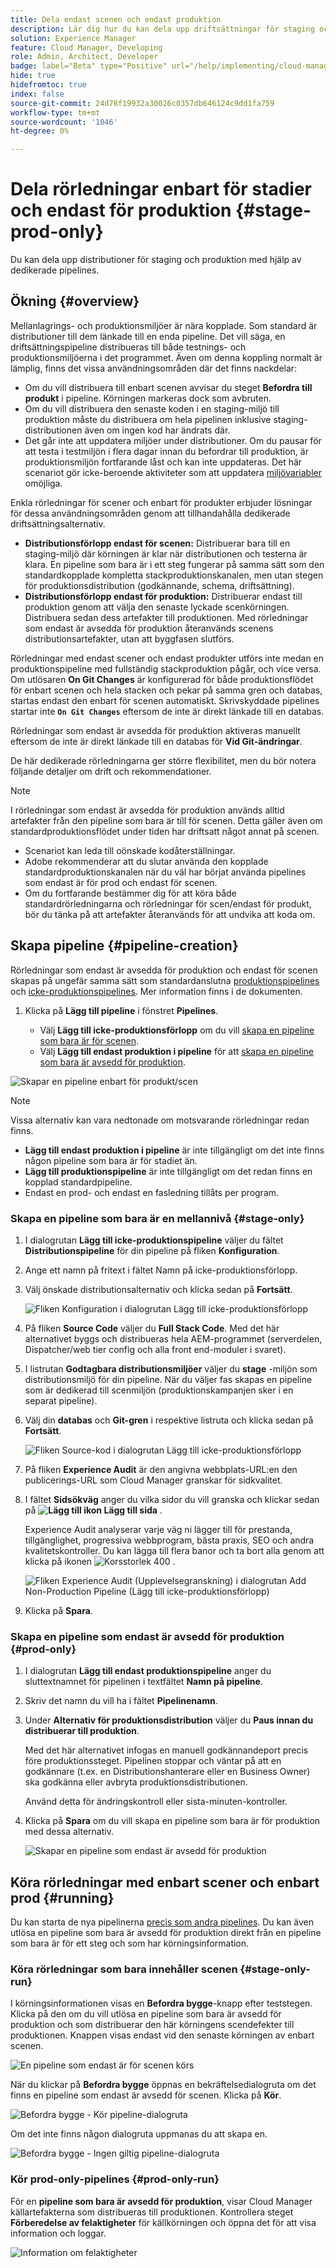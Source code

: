 ```yaml
---
title: Dela endast scenen och endast produktion
description: Lär dig hur du kan dela upp driftsättningar för staging och produktion med dedikerade pipelines.
solution: Experience Manager
feature: Cloud Manager, Developing
role: Admin, Architect, Developer
badge: label="Beta" type="Positive" url="/help/implementing/cloud-manager/release-notes/current.md#staging-production-only-pipelines"
hide: true
hidefromtoc: true
index: false
source-git-commit: 24d78f19932a30026c0357db646124c9dd1fa759
workflow-type: tm+mt
source-wordcount: '1046'
ht-degree: 0%

---
```


# Dela rörledningar enbart för stadier och endast för produktion {#stage-prod-only}

Du kan dela upp distributioner för staging och produktion med hjälp av dedikerade pipelines.

## Ökning {#overview}

Mellanlagrings- och produktionsmiljöer är nära kopplade. Som standard är distributioner till dem länkade till en enda pipeline. Det vill säga, en driftsättningspipeline distribueras till både testnings- och produktionsmiljöerna i det programmet. Även om denna koppling normalt är lämplig, finns det vissa användningsområden där det finns nackdelar:

* Om du vill distribuera till enbart scenen avvisar du steget **Befordra till produkt** i pipeline. Körningen markeras dock som avbruten.
* Om du vill distribuera den senaste koden i en staging-miljö till produktion måste du distribuera om hela pipelinen inklusive staging-distributionen även om ingen kod har ändrats där.
* Det går inte att uppdatera miljöer under distributioner. Om du pausar för att testa i testmiljön i flera dagar innan du befordrar till produktion, är produktionsmiljön fortfarande låst och kan inte uppdateras. Det här scenariot gör icke-beroende aktiviteter som att uppdatera [miljövariabler](/help/implementing/cloud-manager/environment-variables.md) omöjliga.

Enkla rörledningar för scener och enbart för produkter erbjuder lösningar för dessa användningsområden genom att tillhandahålla dedikerade driftsättningsalternativ.

* **Distributionsförlopp endast för scenen:** Distribuerar bara till en staging-miljö där körningen är klar när distributionen och testerna är klara. En pipeline som bara är i ett steg fungerar på samma sätt som den standardkopplade kompletta stackproduktionskanalen, men utan stegen för produktionsdistribution (godkännande, schema, driftsättning).
* **Distributionsförlopp endast för produktion:** Distribuerar endast till produktion genom att välja den senaste lyckade scenkörningen. Distribuera sedan dess artefakter till produktionen. Med rörledningar som endast är avsedda för produktion återanvänds scenens distributionsartefakter, utan att byggfasen slutförs.

Rörledningar med endast scener och endast produkter utförs inte medan en produktionspipeline med fullständig stackproduktion pågår, och vice versa. Om utlösaren **On Git Changes** är konfigurerad för både produktionsflödet för enbart scenen och hela stacken och pekar på samma gren och databas, startas endast den enbart för scenen automatiskt. Skrivskyddade pipelines startar inte **`On Git Changes`** eftersom de inte är direkt länkade till en databas.

Rörledningar som endast är avsedda för produktion aktiveras manuellt eftersom de inte är direkt länkade till en databas för **Vid Git-ändringar**.

De här dedikerade rörledningarna ger större flexibilitet, men du bör notera följande detaljer om drift och rekommendationer.

>[!NOTE]
>
>I rörledningar som endast är avsedda för produktion används alltid artefakter från den pipeline som bara är till för scenen. Detta gäller även om standardproduktionsflödet under tiden har driftsatt något annat på scenen.
>
>* Scenariot kan leda till oönskade kodåterställningar.
>* Adobe rekommenderar att du slutar använda den kopplade standardproduktionskanalen när du väl har börjat använda pipelines som endast är för prod och endast för scenen.
>* Om du fortfarande bestämmer dig för att köra både standardrörledningarna och rörledningar för scen/endast för produkt, bör du tänka på att artefakter återanvänds för att undvika att koda om.

## Skapa pipeline {#pipeline-creation}

Rörledningar som endast är avsedda för produktion och endast för scenen skapas på ungefär samma sätt som standardanslutna [produktionspipelines](/help/implementing/cloud-manager/configuring-pipelines/configuring-production-pipelines.md) och [icke-produktionspipelines](/help/implementing/cloud-manager/configuring-pipelines/configuring-non-production-pipelines.md). Mer information finns i de dokumenten.

1. Klicka på **Lägg till pipeline** i fönstret **Pipelines**.

   * Välj **Lägg till icke-produktionsförlopp** om du vill [skapa en pipeline som bara är för scenen](#stage-only).
   * Välj **Lägg till endast produktion i pipeline** för att [skapa en pipeline som bara är avsedd för produktion](#prod-only).

![Skapar en pipeline enbart för produkt/scen](/help/implementing/cloud-manager/configuring-pipelines/assets/prod-stage-pipeline.png)

>[!NOTE]
>
>Vissa alternativ kan vara nedtonade om motsvarande rörledningar redan finns.
>
>* **Lägg till endast produktion i pipeline** är inte tillgängligt om det inte finns någon pipeline som bara är för stadiet än.
>* **Lägg till produktionspipeline** är inte tillgängligt om det redan finns en kopplad standardpipeline.
>* Endast en prod- och endast en fasledning tillåts per program.

### Skapa en pipeline som bara är en mellannivå {#stage-only}

1. I dialogrutan **Lägg till icke-produktionspipeline** väljer du fältet **Distributionspipeline** för din pipeline på fliken **Konfiguration**.
1. Ange ett namn på fritext i fältet Namn på icke-produktionsförlopp.
1. Välj önskade distributionsalternativ och klicka sedan på **Fortsätt**.

   ![Fliken Konfiguration i dialogrutan Lägg till icke-produktionsförlopp](/help/implementing/cloud-manager/configuring-pipelines/assets/add-non-prod-pipeline-1.png)

1. På fliken **Source Code** väljer du **Full Stack Code**. Med det här alternativet byggs och distribueras hela AEM-programmet (serverdelen, Dispatcher/web tier config och alla front end-moduler i svaret).

1. I listrutan **Godtagbara distributionsmiljöer** väljer du **stage** -miljön som distributionsmiljö för din pipeline. När du väljer fas skapas en pipeline som är dedikerad till scenmiljön (produktionskampanjen sker i en separat pipeline).

1. Välj din **databas** och **Git-gren** i respektive listruta och klicka sedan på **Fortsätt**.

   ![Fliken Source-kod i dialogrutan Lägg till icke-produktionsförlopp](/help/implementing/cloud-manager/configuring-pipelines/assets/add-non-prod-pipeline-2.png)

1. På fliken **Experience Audit** är den angivna webbplats-URL:en den publicerings-URL som Cloud Manager granskar för sidkvalitet.

1. I fältet **Sidsökväg** anger du vilka sidor du vill granska och klickar sedan på **![Lägg till ikon](https://spectrum.adobe.com/static/icons/workflow_18/Smock_Add_18_N.svg) Lägg till sida** .

   Experience Audit analyserar varje väg ni lägger till för prestanda, tillgänglighet, progressiva webbprogram, bästa praxis, SEO och andra kvalitetskontroller. Du kan lägga till flera banor och ta bort alla genom att klicka på ikonen ![Korsstorlek 400](https://spectrum.adobe.com/static/icons/ui_18/CrossSize400.svg) .

   ![Fliken Experience Audit (Upplevelsegranskning) i dialogrutan Add Non-Production Pipeline (Lägg till icke-produktionsförlopp)](/help/implementing/cloud-manager/configuring-pipelines/assets/add-non-prod-pipeline-3.png)

1. Klicka på **Spara**.


### Skapa en pipeline som endast är avsedd för produktion {#prod-only}

1. I dialogrutan **Lägg till endast produktionspipeline** anger du sluttextnamnet för pipelinen i textfältet **Namn på pipeline**.
1. Skriv det namn du vill ha i fältet **Pipelinenamn**.
1. Under **Alternativ för produktionsdistribution** väljer du **Paus innan du distribuerar till produktion**.

   Med det här alternativet infogas en manuell godkännandeport precis före produktionssteget. Pipelinen stoppar och väntar på att en godkännare (t.ex. en Distributionshanterare eller en Business Owner) ska godkänna eller avbryta produktionsdistributionen.

   Använd detta för ändringskontroll eller sista-minuten-kontroller.

1. Klicka på **Spara** om du vill skapa en pipeline som bara är för produktion med dessa alternativ.

   ![Skapar en pipeline som endast är avsedd för produktion](/help/implementing/cloud-manager/configuring-pipelines/assets/add-production-only-pipeline.png)

## Köra rörledningar med enbart scener och enbart prod {#running}

Du kan starta de nya pipelinerna [precis som andra pipelines](/help/implementing/cloud-manager/configuring-pipelines/managing-pipelines.md#running-pipelines). Du kan även utlösa en pipeline som bara är avsedd för produktion direkt från en pipeline som bara är för ett steg och som har körningsinformation.

<!-- * Stage-only and prod-only pipelines offer a new [emergency mode](#emergency-mode) to skip testing.
Prod-only pipeline run can be triggered directly from the execution details of a [stage-only pipeline](#stage-only-run).


### Emergency Mode {#emergency-mode}

When starting production-only and staging-online pipelines, you are prompted to confirm the start and how it starts.

* **Normal Mode** is a standard run and includes stage testing steps.
* **Emergency Mode** skips stage testing steps.

![Emergency Mode](/help/assets/configure-pipelines/emergency-mode.png) -->

### Köra rörledningar som bara innehåller scenen {#stage-only-run}

I körningsinformationen visas en **Befordra bygge**-knapp efter teststegen. Klicka på den om du vill utlösa en pipeline som bara är avsedd för produktion och som distribuerar den här körningens scendefekter till produktionen. Knappen visas endast vid den senaste körningen av enbart scenen.

![En pipeline som endast är för scenen körs](/help/implementing/cloud-manager/configuring-pipelines/assets/stage-only-pipelines-run.png)

När du klickar på **Befordra bygge** öppnas en bekräftelsedialogruta om det finns en pipeline som endast är avsedd för scenen. Klicka på **Kör**.

![Befordra bygge - Kör pipeline-dialogruta](/help/implementing/cloud-manager/configuring-pipelines/assets/promote-build-run.png)

Om det inte finns någon dialogruta uppmanas du att skapa en.

![Befordra bygge - Ingen giltig pipeline-dialogruta](/help/implementing/cloud-manager/configuring-pipelines/assets/promote-build-no-valid-pipeline.png)


### Kör prod-only-pipelines {#prod-only-run}

För en **pipeline som bara är avsedd för produktion**, visar Cloud Manager källartefakterna som distribueras till produktionen. Kontrollera steget **Förberedelse av felaktigheter** för källkörningen och öppna det för att visa information och loggar.


![Information om felaktigheter](/help/implementing/cloud-manager/configuring-pipelines/assets/prod-only-pipelines-run.png)

